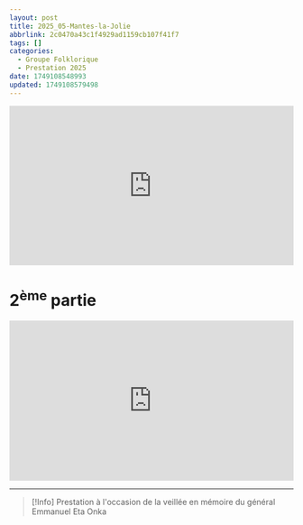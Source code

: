 ```yaml
---
layout: post
title: 2025_05-Mantes-la-Jolie
abbrlink: 2c0470a43c1f4929ad1159cb107f41f7
tags: []
categories:
  - Groupe Folklorique
  - Prestation 2025
date: 1749108548993
updated: 1749108579498
---
```


<div style="position:relative; padding-bottom:56.25%; height:0; overflow:hidden; max-width:100%; width:100%;">
  <iframe src="https://www.youtube.com/embed/hpuLNIoxOz0" 
          style="position:absolute; top:0; left:0; width:100%; height:100%;" 
          frameborder="0" allow="accelerometer; autoplay; encrypted-media; gyroscope; picture-in-picture" 
          allowfullscreen>
  </iframe>
</div>

# 2<sup>ème</sup> partie

<div style="position:relative; padding-bottom:56.25%; height:0; overflow:hidden; max-width:100%; width:100%;">
  <iframe src="https://www.youtube.com/embed/_NXFZ3e4G9w" 
          style="position:absolute; top:0; left:0; width:100%; height:100%;" 
          frameborder="0" allow="accelerometer; autoplay; encrypted-media; gyroscope; picture-in-picture" 
          allowfullscreen>
  </iframe>
</div>

***

> \[!Info]
> Prestation à l'occasion de la veillée en mémoire du général Emmanuel Eta Onka
